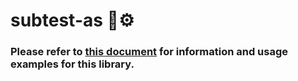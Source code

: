 # subtest-as 🧪⚙️

### Please refer to [this document](https://github.com/LimeChain/subtest/blob/main/README.md "this document") for information and usage examples for this library.
